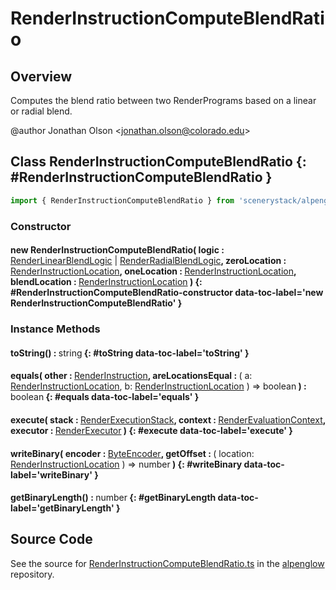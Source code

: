 # RenderInstructionComputeBlendRatio

## Overview

Computes the blend ratio between two RenderPrograms based on a linear or radial blend.

@author Jonathan Olson &lt;jonathan.olson@colorado.edu&gt;

## Class RenderInstructionComputeBlendRatio {: #RenderInstructionComputeBlendRatio }


```js
import { RenderInstructionComputeBlendRatio } from 'scenerystack/alpenglow';
```
### Constructor

#### new RenderInstructionComputeBlendRatio( logic : <span style="font-weight: 400;">[RenderLinearBlendLogic](../alpenglow/RenderLinearBlendLogic.md) | [RenderRadialBlendLogic](../alpenglow/RenderRadialBlendLogic.md)</span>, zeroLocation : <span style="font-weight: 400;">[RenderInstructionLocation](../alpenglow/RenderInstruction.md#RenderInstructionLocation)</span>, oneLocation : <span style="font-weight: 400;">[RenderInstructionLocation](../alpenglow/RenderInstruction.md#RenderInstructionLocation)</span>, blendLocation : <span style="font-weight: 400;">[RenderInstructionLocation](../alpenglow/RenderInstruction.md#RenderInstructionLocation)</span> ) {: #RenderInstructionComputeBlendRatio-constructor data-toc-label='new RenderInstructionComputeBlendRatio' }

### Instance Methods

#### toString() : <span style="font-weight: 400;"><span style="color: hsla(calc(var(--md-hue) + 180deg),80%,40%,1);">string</span></span> {: #toString data-toc-label='toString' }

#### equals( other : <span style="font-weight: 400;">[RenderInstruction](../alpenglow/RenderInstruction.md)</span>, areLocationsEqual : <span style="font-weight: 400;">( a: [RenderInstructionLocation](../alpenglow/RenderInstruction.md#RenderInstructionLocation), b: [RenderInstructionLocation](../alpenglow/RenderInstruction.md#RenderInstructionLocation) ) =&gt; <span style="color: hsla(calc(var(--md-hue) + 180deg),80%,40%,1);">boolean</span></span> ) : <span style="font-weight: 400;"><span style="color: hsla(calc(var(--md-hue) + 180deg),80%,40%,1);">boolean</span></span> {: #equals data-toc-label='equals' }

#### execute( stack : <span style="font-weight: 400;">[RenderExecutionStack](../alpenglow/RenderExecutionStack.md)</span>, context : <span style="font-weight: 400;">[RenderEvaluationContext](../alpenglow/RenderEvaluationContext.md)</span>, executor : <span style="font-weight: 400;">[RenderExecutor](../alpenglow/RenderExecutor.md)</span> ) {: #execute data-toc-label='execute' }

#### writeBinary( encoder : <span style="font-weight: 400;">[ByteEncoder](../alpenglow/ByteEncoder.md)</span>, getOffset : <span style="font-weight: 400;">( location: [RenderInstructionLocation](../alpenglow/RenderInstruction.md#RenderInstructionLocation) ) =&gt; <span style="color: hsla(calc(var(--md-hue) + 180deg),80%,40%,1);">number</span></span> ) {: #writeBinary data-toc-label='writeBinary' }

#### getBinaryLength() : <span style="font-weight: 400;"><span style="color: hsla(calc(var(--md-hue) + 180deg),80%,40%,1);">number</span></span> {: #getBinaryLength data-toc-label='getBinaryLength' }



## Source Code

See the source for [RenderInstructionComputeBlendRatio.ts](https://github.com/phetsims/alpenglow/blob/main/js/render-program/RenderInstructionComputeBlendRatio.ts) in the [alpenglow](https://github.com/phetsims/alpenglow) repository.
